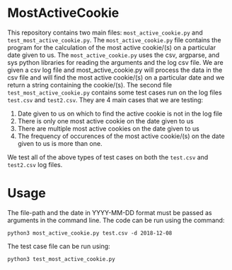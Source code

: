 # MostActiveCookie

This repository contains two main files: `most_active_cookie.py` and `test_most_active_cookie.py`. The `most_active_cookie.py` file contains the program for the calculation of the most active cookie/(s) on a particular date given to us. The `most_active_cookie.py` uses the csv, argparse, and sys python libraries for reading the arguments and the log csv file. We are given a csv log file and most_active_cookie.py will process the data in the csv file and will find the most active cookie/(s) on a particular date and we return a string containing the cookie/(s). The second file `test_most_active_cookie.py` contains some test cases run on the log files `test.csv` and `test2.csv`. They are 4 main cases that we are testing: 
1. Date given to us on which to find the active cookie is not in the log file 
2. There is only one most active cookie on the date given to us 
3. There are multiple most active cookies on the date given to us
4. The frequency of occurences of the most active cookie/(s) on the date given to us is more than one.

We test all of the above types of test cases on both the `test.csv` and `test2.csv` log files.

# Usage
The file-path and the date in YYYY-MM-DD format must be passed as arguments in the command line.
The code can be run using the command:

`python3 most_active_cookie.py test.csv -d 2018-12-08`

The test case file can be run using:

`python3 test_most_active_cookie.py`
